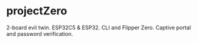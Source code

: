 # projectZero
2-board evil twin. ESP32C5 &amp; ESP32. CLI and Flipper Zero. Captive portal and password verification.
